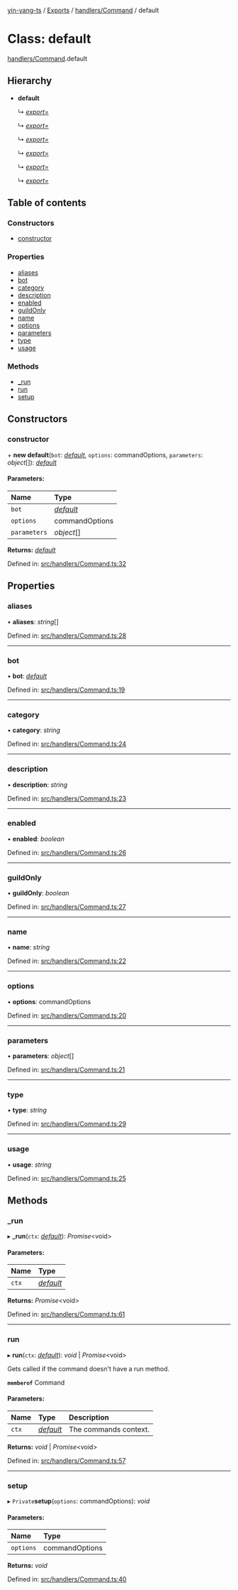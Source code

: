 [yin-yang-ts](../README.md) / [Exports](../modules.md) / [handlers/Command](../modules/handlers_command.md) / default

# Class: default

[handlers/Command](../modules/handlers_command.md).default

## Hierarchy

* **default**

  ↳ [*export=*](commands_developer_evalcommand.export_.md)

  ↳ [*export=*](commands_developer_testcommand.export_.md)

  ↳ [*export=*](commands_moderator_clearwarncommand.export_.md)

  ↳ [*export=*](commands_moderator_deletewarncommand.export_.md)

  ↳ [*export=*](commands_moderator_updatewarncommand.export_.md)

  ↳ [*export=*](commands_moderator_warncommand.export_.md)

## Table of contents

### Constructors

- [constructor](handlers_command.default.md#constructor)

### Properties

- [aliases](handlers_command.default.md#aliases)
- [bot](handlers_command.default.md#bot)
- [category](handlers_command.default.md#category)
- [description](handlers_command.default.md#description)
- [enabled](handlers_command.default.md#enabled)
- [guildOnly](handlers_command.default.md#guildonly)
- [name](handlers_command.default.md#name)
- [options](handlers_command.default.md#options)
- [parameters](handlers_command.default.md#parameters)
- [type](handlers_command.default.md#type)
- [usage](handlers_command.default.md#usage)

### Methods

- [\_run](handlers_command.default.md#_run)
- [run](handlers_command.default.md#run)
- [setup](handlers_command.default.md#setup)

## Constructors

### constructor

\+ **new default**(`bot`: [*default*](client_botclient.default.md), `options`: commandOptions, `parameters`: *object*[]): [*default*](handlers_command.default.md)

#### Parameters:

Name | Type |
:------ | :------ |
`bot` | [*default*](client_botclient.default.md) |
`options` | commandOptions |
`parameters` | *object*[] |

**Returns:** [*default*](handlers_command.default.md)

Defined in: [src/handlers/Command.ts:32](https://github.com/DetroitWhiskey136/ying-yang-ts/blob/112e06c/src/handlers/Command.ts#L32)

## Properties

### aliases

• **aliases**: *string*[]

Defined in: [src/handlers/Command.ts:28](https://github.com/DetroitWhiskey136/ying-yang-ts/blob/112e06c/src/handlers/Command.ts#L28)

___

### bot

• **bot**: [*default*](client_botclient.default.md)

Defined in: [src/handlers/Command.ts:19](https://github.com/DetroitWhiskey136/ying-yang-ts/blob/112e06c/src/handlers/Command.ts#L19)

___

### category

• **category**: *string*

Defined in: [src/handlers/Command.ts:24](https://github.com/DetroitWhiskey136/ying-yang-ts/blob/112e06c/src/handlers/Command.ts#L24)

___

### description

• **description**: *string*

Defined in: [src/handlers/Command.ts:23](https://github.com/DetroitWhiskey136/ying-yang-ts/blob/112e06c/src/handlers/Command.ts#L23)

___

### enabled

• **enabled**: *boolean*

Defined in: [src/handlers/Command.ts:26](https://github.com/DetroitWhiskey136/ying-yang-ts/blob/112e06c/src/handlers/Command.ts#L26)

___

### guildOnly

• **guildOnly**: *boolean*

Defined in: [src/handlers/Command.ts:27](https://github.com/DetroitWhiskey136/ying-yang-ts/blob/112e06c/src/handlers/Command.ts#L27)

___

### name

• **name**: *string*

Defined in: [src/handlers/Command.ts:22](https://github.com/DetroitWhiskey136/ying-yang-ts/blob/112e06c/src/handlers/Command.ts#L22)

___

### options

• **options**: commandOptions

Defined in: [src/handlers/Command.ts:20](https://github.com/DetroitWhiskey136/ying-yang-ts/blob/112e06c/src/handlers/Command.ts#L20)

___

### parameters

• **parameters**: *object*[]

Defined in: [src/handlers/Command.ts:21](https://github.com/DetroitWhiskey136/ying-yang-ts/blob/112e06c/src/handlers/Command.ts#L21)

___

### type

• **type**: *string*

Defined in: [src/handlers/Command.ts:29](https://github.com/DetroitWhiskey136/ying-yang-ts/blob/112e06c/src/handlers/Command.ts#L29)

___

### usage

• **usage**: *string*

Defined in: [src/handlers/Command.ts:25](https://github.com/DetroitWhiskey136/ying-yang-ts/blob/112e06c/src/handlers/Command.ts#L25)

## Methods

### \_run

▸ **_run**(`ctx`: [*default*](command_commandcontext.default.md)): *Promise*<void\>

#### Parameters:

Name | Type |
:------ | :------ |
`ctx` | [*default*](command_commandcontext.default.md) |

**Returns:** *Promise*<void\>

Defined in: [src/handlers/Command.ts:61](https://github.com/DetroitWhiskey136/ying-yang-ts/blob/112e06c/src/handlers/Command.ts#L61)

___

### run

▸ **run**(`ctx`: [*default*](command_commandcontext.default.md)): *void* \| *Promise*<void\>

Gets called if the command doesn't have a run method.

**`memberof`** Command

#### Parameters:

Name | Type | Description |
:------ | :------ | :------ |
`ctx` | [*default*](command_commandcontext.default.md) | The commands context.   |

**Returns:** *void* \| *Promise*<void\>

Defined in: [src/handlers/Command.ts:57](https://github.com/DetroitWhiskey136/ying-yang-ts/blob/112e06c/src/handlers/Command.ts#L57)

___

### setup

▸ `Private`**setup**(`options`: commandOptions): *void*

#### Parameters:

Name | Type |
:------ | :------ |
`options` | commandOptions |

**Returns:** *void*

Defined in: [src/handlers/Command.ts:40](https://github.com/DetroitWhiskey136/ying-yang-ts/blob/112e06c/src/handlers/Command.ts#L40)
